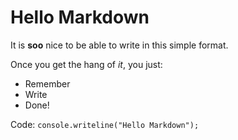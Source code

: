 # Hello Markdown

It is **soo** nice to be able to write in this simple format.

Once you get the hang of *it*, you just:

* Remember
* Write
* Done!

Code: `console.writeline("Hello Markdown");`

